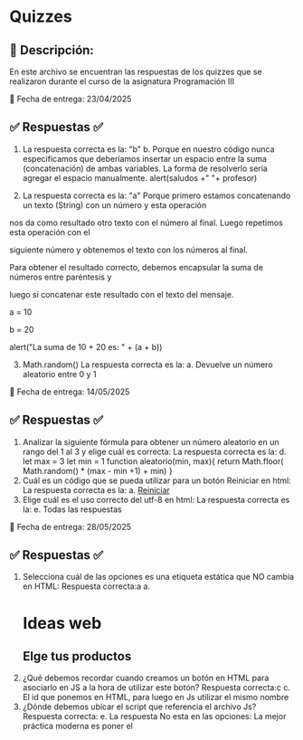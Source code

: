 #  Quizzes 

## 📝 Descripción:
En este archivo se encuentran las respuestas de los quizzes que se realizaron durante el curso de la asignatura Programación III

📅 Fecha de entrega: 23/04/2025

## ✅ Respuestas ✅
1) La respuesta correcta es la: "b"
b. Porque en nuestro código nunca especificamos que deberíamos insertar un espacio entre la suma 
(concatenación) de ambas variables. La forma de resolverlo sería agregar el espacio manualmente.
alert(saludos +" "+ profesor)

2) La respuesta correcta es la: "a"
 Porque primero estamos concatenando un texto (String) con un número y esta operación

nos da como resultado otro texto con el número al final. Luego repetimos esta operación con el

siguiente número y obtenemos el texto con los números al final.

Para obtener el resultado correcto, debemos encapsular la suma de números entre paréntesis y 

luego sí concatenar este resultado con el texto del mensaje.

a = 10

b = 20

alert("La suma de 10 + 20 es: " + (a + b))

3) Math.random()
La respuesta correcta es la:
a. Devuelve un número aleatorio entre 0 y 1

📅 Fecha de entrega: 14/05/2025

## ✅ Respuestas ✅

1) Analizar la siguiente fórmula para obtener un número aleatorio en un rango del 1 al 3 y elige cuál es correcta:
La respuesta correcta es la:
    d.
    let max = 3
    let min = 1
    function aleatorio(min, max){
    return Math.floor( Math.random() * (max - min +1) + min)
}
2) Cuál es un código que se pueda utilizar para un botón Reiniciar en html:
La respuesta correcta es la:
    a. <a href="JavaScript:document.location.reload();">Reiniciar</a>
3) Elige cuál es el uso correcto del utf-8 en html:
La respuesta correcta es la:
    e. Todas las respuestas


📅 Fecha de entrega: 28/05/2025

## ✅ Respuestas ✅

1) Selecciona cuál de las opciones es una etiqueta estática que NO cambia en HTML: Respuesta correcta:a
a.  <title>Tu Gran sitio Web</title>
     </head>
    <body>
        <h1>Ideas web</h1>
        <section id="seleccionar-producto">
            <h2>Elge tus productos</h2>
2) ¿Qué debemos recordar cuando creamos un botón en HTML para asociarlo en JS a la hora de utilizar este botón? Respuesta correcta:c
c. El id que ponemos en HTML, para luego en Js utilizar el mismo nombre
3) ¿Dónde debemos ubicar el script que referencia el archivo Js? Respuesta correcta:
e. La respuesta No esta en las opciones: La mejor práctica moderna es poner el <script> al final del <body>.

Fecha de entrega: 11/06/2025

## ✅ Respuestas ✅

1) ¿Cuántas veces se puede usar la función aleatoria?	Respuesta correcta: c. Siempre, las veces necesarias	Justificación: No hay límites inherentes; se usa según necesidades del programa, como en juegos.
2) ¿Cómo probar y depurar código? Respuesta correcta: c. Revisando paso a paso y línea por línea  Justificación:Práctica fundamental, usando depuradores, aplicable a cualquier lenguaje.
3) ¿Variables en funciones se usan libremente? Respuesta correcta:b. No, solo las globales lo permiten Justificación: Variables locales no son accesibles fuera de la función; globales sí lo son.